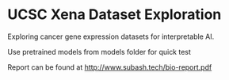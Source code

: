 # UCSC Xena Dataset Exploration
Exploring cancer gene expression datasets for interpretable AI.

Use pretrained models from models folder for quick test

Report can be found at http://www.subash.tech/bio-report.pdf
